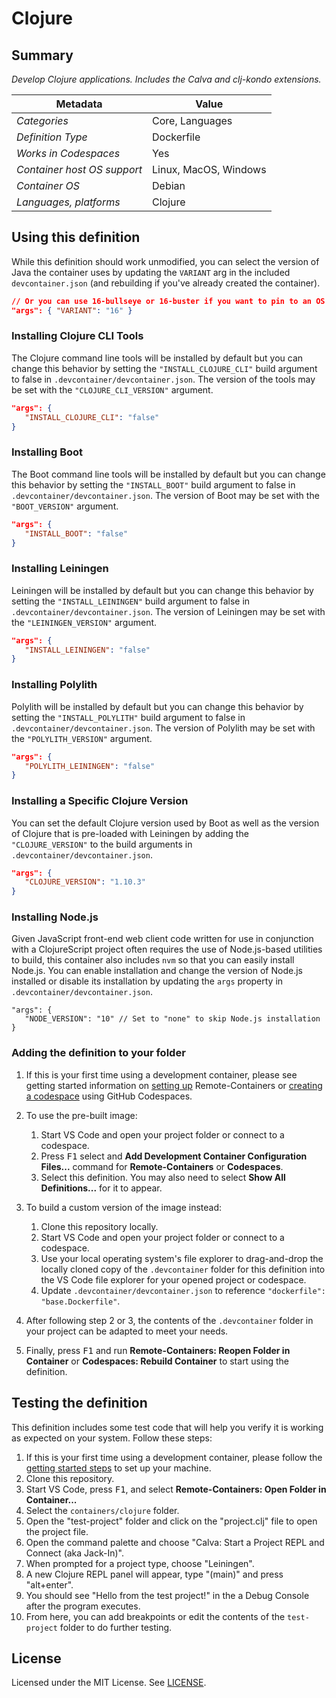 # Clojure

## Summary

*Develop Clojure applications. Includes the Calva and clj-kondo extensions.*

| Metadata                    | Value                 |
|-----------------------------|-----------------------|
| *Categories*                | Core, Languages       |
| *Definition Type*           | Dockerfile            |
| *Works in Codespaces*       | Yes                   |
| *Container host OS support* | Linux, MacOS, Windows |
| *Container OS*              | Debian                |
| *Languages, platforms*      | Clojure               |

## Using this definition

While this definition should work unmodified, you can select the version of Java the container uses by updating the `VARIANT` arg in the included `devcontainer.json` (and rebuilding if you've already created the container).

```json
// Or you can use 16-bullseye or 16-buster if you want to pin to an OS version
"args": { "VARIANT": "16" }
```

### Installing Clojure CLI Tools

The Clojure command line tools will be installed by default but you can change this behavior by setting the `"INSTALL_CLOJURE_CLI"` build argument to false in
`.devcontainer/devcontainer.json`. The version of the tools may be set with the `"CLOJURE_CLI_VERSION"` argument.

```json
"args": {
   "INSTALL_CLOJURE_CLI": "false"
}
```

### Installing Boot

The Boot command line tools will be installed by default but you can change this behavior by setting the `"INSTALL_BOOT"` build argument to false in `.devcontainer/devcontainer.json`. The version of Boot may be set with the `"BOOT_VERSION"` argument.

```json
"args": {
   "INSTALL_BOOT": "false"
}
```

### Installing Leiningen

Leiningen will be installed by default but you can change this behavior by setting the `"INSTALL_LEININGEN"` build argument to false in `.devcontainer/devcontainer.json`. The version of Leiningen may be set with the `"LEININGEN_VERSION"` argument.

```json
"args": {
   "INSTALL_LEININGEN": "false"
}
```

### Installing Polylith

Polylith will be installed by default but you can change this behavior by setting the `"INSTALL_POLYLITH"` build argument to false in `.devcontainer/devcontainer.json`. The version of Polylith may be set with the `"POLYLITH_VERSION"` argument.

```json
"args": {
   "POLYLITH_LEININGEN": "false"
}
```

### Installing a Specific Clojure Version

You can set the default Clojure version used by Boot as well as the version of Clojure that is pre-loaded with Leiningen by adding the `"CLOJURE_VERSION"` to the build arguments in `.devcontainer/devcontainer.json`.

```json
"args": {
   "CLOJURE_VERSION": "1.10.3"
}
```

### Installing Node.js

Given JavaScript front-end web client code written for use in conjunction with a ClojureScript project often requires the use of Node.js-based utilities to build, this container also includes `nvm` so that you can easily install Node.js. You can enable installation and change the version of Node.js installed or disable its installation by updating the `args` property in `.devcontainer/devcontainer.json`.

```jsonc
"args": {
   "NODE_VERSION": "10" // Set to "none" to skip Node.js installation
}
```


### Adding the definition to your folder

1. If this is your first time using a development container, please see getting started information on [setting up](https://aka.ms/vscode-remote/containers/getting-started) Remote-Containers or [creating a codespace](https://aka.ms/ghcs-open-codespace) using GitHub Codespaces.

2. To use the pre-built image:
   1. Start VS Code and open your project folder or connect to a codespace.
   2. Press <kbd>F1</kbd> select and **Add Development Container Configuration Files...** command for **Remote-Containers** or **Codespaces**.
   4. Select this definition. You may also need to select **Show All Definitions...** for it to appear.

3. To build a custom version of the image instead:
   1. Clone this repository locally.
   2. Start VS Code and open your project folder or connect to a codespace.
   3. Use your local operating system's file explorer to drag-and-drop the locally cloned copy of the `.devcontainer` folder for this definition into the VS Code file explorer for your opened project or codespace.
   4. Update `.devcontainer/devcontainer.json` to reference `"dockerfile": "base.Dockerfile"`.

4. After following step 2 or 3, the contents of the `.devcontainer` folder in your project can be adapted to meet your needs.

5. Finally, press <kbd>F1</kbd> and run **Remote-Containers: Reopen Folder in Container** or **Codespaces: Rebuild Container** to start using the definition.

## Testing the definition

This definition includes some test code that will help you verify it is working as expected on your system. Follow these steps:

1. If this is your first time using a development container, please follow the [getting started steps](https://aka.ms/vscode-remote/containers/getting-started) to set up your machine.
2. Clone this repository.
3. Start VS Code, press <kbd>F1</kbd>, and select **Remote-Containers: Open Folder in Container...**
4. Select the `containers/clojure` folder.
5. Open the "test-project" folder and click on the "project.clj" file to open the project file.
6. Open the command palette and choose "Calva: Start a Project REPL and Connect (aka Jack-In)".
7. When prompted for a project type, choose "Leiningen".
7. A new Clojure REPL panel will appear, type "(main)" and press "alt+enter".
8. You should see "Hello from the test project!" in the a Debug Console after the program executes.
9. From here, you can add breakpoints or edit the contents of the `test-project` folder to do further testing.

## License

Licensed under the MIT License. See [LICENSE](https://github.com/microsoft/vscode-dev-containers/blob/main/LICENSE).
